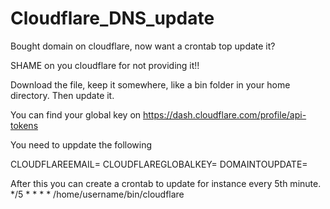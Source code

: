 # Cloudflare_DNS_update
Bought domain on cloudflare, now want a crontab top update it?

SHAME on you cloudflare for not providing it!!

Download the file, keep it somewhere, like a bin folder in your home directory. Then update it.

You can find your global key on
https://dash.cloudflare.com/profile/api-tokens

You need to uppdate the following

CLOUDFLAREEMAIL=
CLOUDFLAREGLOBALKEY=
DOMAINTOUPDATE=

After this you can create a crontab to update for instance every 5th minute.
*/5 * * * * /home/username/bin/cloudflare
